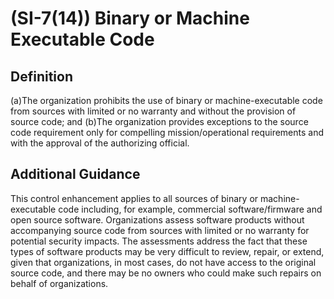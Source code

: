 
# (SI-7(14)) Binary or Machine Executable Code

## Definition

(a)The organization prohibits the use of binary or machine-executable code from sources with limited or no warranty and without the provision of source code; and
(b)The organization provides exceptions to the source code requirement only for compelling mission/operational requirements and with the approval of the authorizing official.

## Additional Guidance

This control enhancement applies to all sources of binary or machine-executable code including, for example, commercial software/firmware and open source software. Organizations assess software products without accompanying source code from sources with limited or no warranty for potential security impacts. The assessments address the fact that these types of software products may be very difficult to review, repair, or extend, given that organizations, in most cases, do not have access to the original source code, and there may be no owners who could make such repairs on behalf of organizations.
